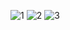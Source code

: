![1](https://user-images.githubusercontent.com/63250287/86485198-c3572600-bd60-11ea-9f55-acacceab1b2f.png)
![2](https://user-images.githubusercontent.com/63250287/86485199-c3efbc80-bd60-11ea-9f6e-df3174c48d56.png)
![3](https://user-images.githubusercontent.com/63250287/86485200-c3efbc80-bd60-11ea-932a-85df28ea5d8e.png)
